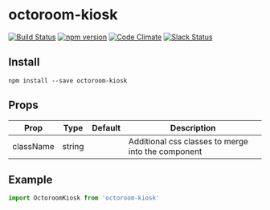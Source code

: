 # octoroom-kiosk

[![Build Status](https://travis-ci.org/octoblu/octoroom-kiosk.svg?branch=master)](https://travis-ci.org/octoblu/octoroom-kiosk)
[![npm version](https://badge.fury.io/js/octoroom-kiosk.svg)](http://badge.fury.io/js/octoroom-kiosk)
[![Code Climate](https://codeclimate.com/github/octoblu/octoroom-kiosk.png)](https://codeclimate.com/github/octoblu/octoroom-kiosk)
[![Slack Status](http://community-slack.octoblu.com/badge.svg)](http://community-slack.octoblu.com)

## Install
```
npm install --save octoroom-kiosk
```

## Props
| Prop      | Type   | Default | Description                          |
| ----------| -------| --------| -------------------------------------|
| className | string |         | Additional css classes to merge into the component |


## Example
```js
import OctoroomKiosk from 'octoroom-kiosk'
```
